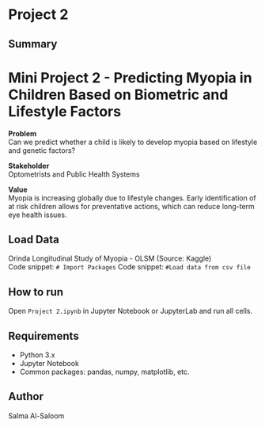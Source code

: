 # Project 2

## Summary
# Mini Project 2 - Predicting Myopia in Children Based on Biometric and Lifestyle Factors
**Problem**  
Can we predict whether a child is likely to develop myopia based on lifestyle and genetic factors?

**Stakeholder**  
Optometrists and Public Health Systems
    
**Value**  
Myopia is increasing globally due to lifestyle changes. Early identification of at risk children allows for preventative actions, which can reduce long-term eye health issues.
## Load Data  
Orinda Longitudinal Study of Myopia - OLSM (Source: Kaggle)  
Code snippet: `# Import Packages`
Code snippet: `#Load data from csv file`

## How to run
Open `Project 2.ipynb` in Jupyter Notebook or JupyterLab and run all cells.

## Requirements
- Python 3.x
- Jupyter Notebook
- Common packages: pandas, numpy, matplotlib, etc.

## Author
Salma Al-Saloom
